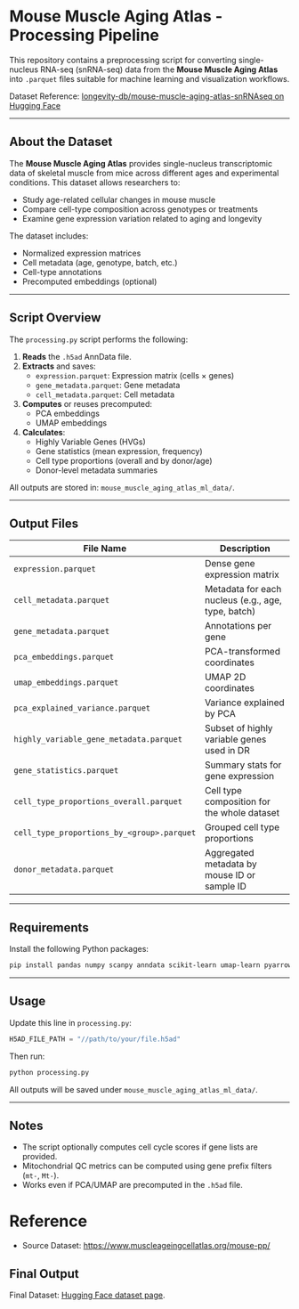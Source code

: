 # Mouse Muscle Aging Atlas - Processing Pipeline

This repository contains a preprocessing script for converting single-nucleus RNA-seq (snRNA-seq) data from the **Mouse Muscle Aging Atlas** into `.parquet` files suitable for machine learning and visualization workflows.

Dataset Reference: [longevity-db/mouse-muscle-aging-atlas-snRNAseq on Hugging Face](https://huggingface.co/datasets/longevity-db/mouse-muscle-aging-atlas-snRNAseq)

---

## About the Dataset

The **Mouse Muscle Aging Atlas** provides single-nucleus transcriptomic data of skeletal muscle from mice across different ages and experimental conditions. This dataset allows researchers to:

- Study age-related cellular changes in mouse muscle
- Compare cell-type composition across genotypes or treatments
- Examine gene expression variation related to aging and longevity

The dataset includes:
- Normalized expression matrices
- Cell metadata (age, genotype, batch, etc.)
- Cell-type annotations
- Precomputed embeddings (optional)

---

## Script Overview

The `processing.py` script performs the following:

1. **Reads** the `.h5ad` AnnData file.
2. **Extracts** and saves:
   - `expression.parquet`: Expression matrix (cells × genes)
   - `gene_metadata.parquet`: Gene metadata
   - `cell_metadata.parquet`: Cell metadata
3. **Computes** or reuses precomputed:
   - PCA embeddings
   - UMAP embeddings
4. **Calculates**:
   - Highly Variable Genes (HVGs)
   - Gene statistics (mean expression, frequency)
   - Cell type proportions (overall and by donor/age)
   - Donor-level metadata summaries

All outputs are stored in: `mouse_muscle_aging_atlas_ml_data/`.

---

## Output Files

| File Name                                      | Description |
|-----------------------------------------------|-------------|
| `expression.parquet`                          | Dense gene expression matrix |
| `cell_metadata.parquet`                       | Metadata for each nucleus (e.g., age, type, batch) |
| `gene_metadata.parquet`                       | Annotations per gene |
| `pca_embeddings.parquet`                      | PCA-transformed coordinates |
| `umap_embeddings.parquet`                     | UMAP 2D coordinates |
| `pca_explained_variance.parquet`              | Variance explained by PCA |
| `highly_variable_gene_metadata.parquet`       | Subset of highly variable genes used in DR |
| `gene_statistics.parquet`                     | Summary stats for gene expression |
| `cell_type_proportions_overall.parquet`       | Cell type composition for the whole dataset |
| `cell_type_proportions_by_<group>.parquet`    | Grouped cell type proportions |
| `donor_metadata.parquet`                      | Aggregated metadata by mouse ID or sample ID |

---

## Requirements

Install the following Python packages:

```bash
pip install pandas numpy scanpy anndata scikit-learn umap-learn pyarrow
```

---

## Usage

Update this line in `processing.py`:

```python
H5AD_FILE_PATH = "//path/to/your/file.h5ad"
```

Then run:

```bash
python processing.py
```

All outputs will be saved under `mouse_muscle_aging_atlas_ml_data/`.

---

## Notes

- The script optionally computes cell cycle scores if gene lists are provided.
- Mitochondrial QC metrics can be computed using gene prefix filters (`mt-`, `Mt-`).
- Works even if PCA/UMAP are precomputed in the `.h5ad` file.


# Reference
- Source Dataset: https://www.muscleageingcellatlas.org/mouse-pp/

## Final Output

Final Dataset:  [Hugging Face dataset page](https://huggingface.co/datasets/longevity-db/mouse-muscle-aging-atlas-snRNAseq).


